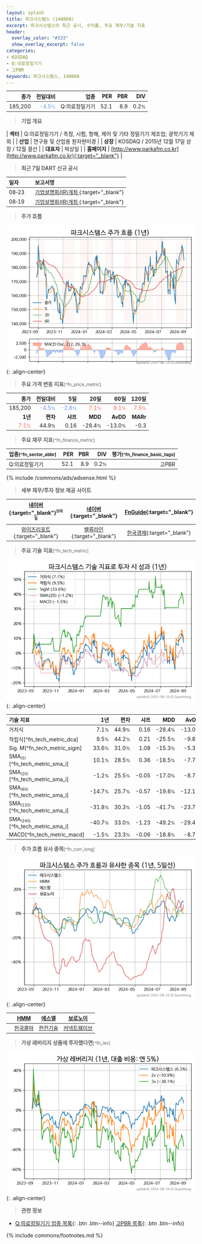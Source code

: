 ```yaml
---
layout: splash
title: 파크시스템스 (140860)
excerpt: 파크시스템스의 최근 공시, 수익률, 주요 재무/기술 지표
header:
  overlay_color: "#333"
  show_overlay_excerpt: false
categories:
- KOSDAQ
- Q:의료정밀기기
- 고PBR
keywords: 파크시스템스, 140860
---
```


| **종가** | **전일대비** | **업종** | **PER** | **PBR** | **DIV** |
| -------: | -----------: | -------: | ------: | ------: | ------: |
| 185,200 | <span style="color: cornflowerblue">-4.5<small>%</small></span> | Q:의료정밀기기 | 52.1 | 8.9 | 0.2<small>%</small> |

<!-- more -->


> **기업 개요**<a id="company"></a>

| <span style="white-space:nowrap;">**섹터**</span> | Q:의료정밀기기 / 측정, 시험, 항해, 제어 및 기타 정밀기기 제조업; 광학기기 제외 |
| <span style="white-space:nowrap;">**산업**</span> | 연구용 및 산업용 원자현미경 |
| <span style="white-space:nowrap;">**상장**</span> | KOSDAQ / 2015년 12월 17일 상장 / 12월 결산 |
| <span style="white-space:nowrap;">**대표자**</span> | 박상일 |
| <span style="white-space:nowrap;">**홈페이지**</span> | [http://www.parkafm.co.kr](http://www.parkafm.co.kr){:target="_blank"} |


> **최근 7일 DART 신규 공시**<a id="dart"></a>

| **일자** |      | **보고서명** |
| :------- | :--- | :----------- |
| 08&#x2011;23 | | [기업설명회(IR)개최              ](https://dart.fss.or.kr/dsaf001/main.do?rcpNo=20240823900493){:target="_blank"} |
| 08&#x2011;19 | | [기업설명회(IR)개최              ](https://dart.fss.or.kr/dsaf001/main.do?rcpNo=20240819900554){:target="_blank"} |


> **주가 흐름**<a id="price"></a>

![140860](/stock/images/140860.png){: .align-center}


> **주요 가격 변동 지표**<small>[^fn_price_metric]</small>

| **종가** | **전일대비** | **5일** | **20일** | **60일** | **120일** |
| -------: | -----------: | ------: | -------: | -------: | --------: |
| 185,200 | <span style="color: cornflowerblue">-4.5<small>%</small></span> | <span style="color: cornflowerblue">-2.8<small>%</small></span> | <span style="color: tomato">7.1<small>%</small></span> | <span style="color: tomato">9.1<small>%</small></span> | <span style="color: tomato">7.5<small>%</small></span> |
| **1년** | **편차** | **샤프** | **MDD** | **AvDD** | **MARr** |
| <span style="color: tomato">7.1<small>%</small></span> | 44.9<small>%</small> | 0.16 | -28.4<small>%</small> | -13.0<small>%</small> | -0.3 |


> **주요 재무 지표**<small>[^fn_finance_metric]</small>

| **업종**<small>[^fn_sector_abbr]</small> | **PER** | **PBR** | **DIV** | **평가**<small>[^fn_finance_basic_tags]</small> |
| :--------------------------------------- | ------: | ------: | ------: | ----------------------------------------------: |
| Q:의료정밀기기 | 52.1 | 8.9 | 0.2<small>%</small> | 고PBR |



{% include /commons/ads/adsense.html %}

> **세부 재무/투자 정보 제공 사이트**

| [네이버](https://m.stock.naver.com/domestic/stock/140860/finance/summary){:target="_blank"}<sup><small>모바일</small></sup> | [네이버](https://finance.naver.com/item/coinfo.naver?code=140860){:target="_blank"} | [FnGuide](https://comp.fnguide.com/SVO2/ASP/SVD_Invest.asp?gicode=A140860&MenuYn=Y){:target="_blank"} |
| :---: | :---: | :---: |
| [와이즈리포트](https://comp.wisereport.co.kr/company/c1040001.aspx?cmp_cd=140860){:target="_blank"} | [밸류라인](https://www.valueline.co.kr/finance/summary/140860){:target="_blank"} | [한국경제](https://markets.hankyung.com/stock/140860/financial-summary){:target="_blank"} |


> **주요 기술 지표**<small>[^fn_tech_metric]</small>


![140860](/stock/images/140860_tech.png){: .align-center}

| **기술 지표** | **1년** | **편차** | **샤프** | **MDD** | **AvDD** |
| :------------ | ------: | -----------: | -------: | ------: | -------: |
| 거치식 | 7.1<small>%</small> | 44.9<small>%</small> | 0.16 | -28.4<small>%</small> | -13.0<small>%</small> |
| 적립식[^fn_tech_metric_dca] | 9.5<small>%</small> | 44.2<small>%</small> | 0.21 | -25.5<small>%</small> | -9.8<small>%</small> |
| Sig. M[^fn_tech_metric_sigm] | 33.6<small>%</small> | 31.0<small>%</small> | 1.08 | -15.3<small>%</small> | -5.3<small>%</small> |
| SMA<small><sub>(5)</sub></small>[^fn_tech_metric_sma_i] | 10.1<small>%</small> | 28.5<small>%</small> | 0.36 | -18.5<small>%</small> | -7.7<small>%</small> |
| SMA<small><sub>(20)</sub></small>[^fn_tech_metric_sma_i] | -1.2<small>%</small> | 25.5<small>%</small> | -0.05 | -17.0<small>%</small> | -8.7<small>%</small> |
| SMA<small><sub>(60)</sub></small>[^fn_tech_metric_sma_i] | -14.7<small>%</small> | 25.7<small>%</small> | -0.57 | -19.6<small>%</small> | -12.1<small>%</small> |
| SMA<small><sub>(120)</sub></small>[^fn_tech_metric_sma_i] | -31.8<small>%</small> | 30.3<small>%</small> | -1.05 | -41.7<small>%</small> | -23.7<small>%</small> |
| SMA<small><sub>(240)</sub></small>[^fn_tech_metric_sma_i] | -40.7<small>%</small> | 33.0<small>%</small> | -1.23 | -49.2<small>%</small> | -29.4<small>%</small> |
| MACD[^fn_tech_metric_macd] | -1.5<small>%</small> | 23.3<small>%</small> | -0.06 | -18.8<small>%</small> | -8.7<small>%</small> |


> **주가 흐름 유사 종목**<a id="corr"></a><small>[^fn_corr_long]</small>

![140860](/stock/images/140860_corr.png){: .align-center}

|       | [HMM](/011200/) | [에스엘](/005850/) | [보로노이](/310210/) |
| :---: | :------------------------------------: | :------------------------------------: | :------------------------------------: |
|       | [한국콜마](/161890/) | [한전기술](/052690/) | [커넥트웨이브](/119860/) |


> **가상 레버리지 상품에 투자했다면**<a id="2x"></a><small>[^fn_lev]</small>

![140860](/stock/images/140860_2x.png){: .align-center}


> **관련 정보**

- [Q:의료정밀기기 업종 목록](/stats/sector/kosdaq_업종_의료정밀기기_종목/){: .btn .btn--info} [고PBR 목록](/fn/fn_high_pbr/){: .btn .btn--info}

{% include commons/footnotes.md %}